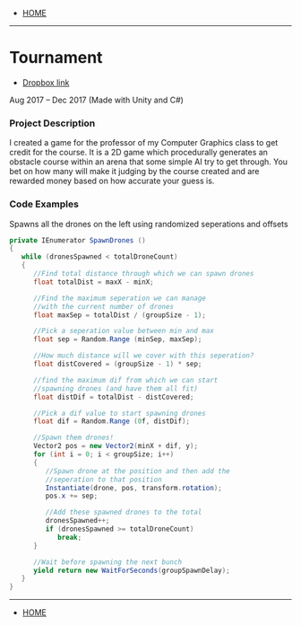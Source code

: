 - [HOME](https://avijr.com)

---

# Tournament
- [Dropbox link](https://www.dropbox.com/s/zwcg1cjyjnwq4h7/Tournament.app.zip?dl=0)

Aug 2017 – Dec 2017 (Made with Unity and C#)

### Project Description
I created a game for the professor of my Computer Graphics class to get credit for the course. It is a 2D game which procedurally generates an obstacle course within an arena that some simple AI try to get through. You bet on how many will make it judging by the course created and are rewarded money based on how accurate your guess is.

### Code Examples
Spawns all the drones on the left using randomized seperations and offsets

```c#
private IEnumerator SpawnDrones ()
{
   while (dronesSpawned < totalDroneCount)
   {
      //Find total distance through which we can spawn drones
      float totalDist = maxX - minX;

      //Find the maximum seperation we can manage 
      //with the current number of drones
      float maxSep = totalDist / (groupSize - 1);

      //Pick a seperation value between min and max
      float sep = Random.Range (minSep, maxSep);

      //How much distance will we cover with this seperation?
      float distCovered = (groupSize - 1) * sep;

      //find the maximum dif from which we can start 
      //spawning drones (and have them all fit)
      float distDif = totalDist - distCovered;

      //Pick a dif value to start spawning drones
      float dif = Random.Range (0f, distDif);

      //Spawn them drones!
      Vector2 pos = new Vector2(minX + dif, y);
      for (int i = 0; i < groupSize; i++)
      {
         //Spawn drone at the position and then add the 
         //seperation to that position
         Instantiate(drone, pos, transform.rotation);
         pos.x += sep;

         //Add these spawned drones to the total
         dronesSpawned++;
         if (dronesSpawned >= totalDroneCount)
            break;
      }

      //Wait before spawning the next bunch
      yield return new WaitForSeconds(groupSpawnDelay);
   }
}
```

---

- [HOME](https://avijr.com)

